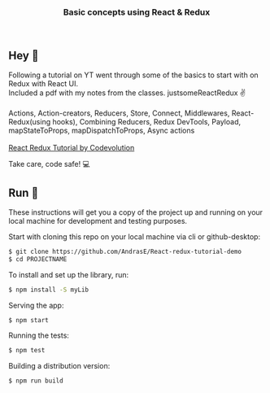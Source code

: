 <h3 align="center">
  Basic concepts using React & Redux
</h3>

<br>

## Hey 👋
Following a tutorial on YT went through some of the basics to start with on Redux with React UI. <br>
Included a pdf with my notes from the classes. justsomeReactRedux ✌️
<br><br>
Actions, Action-creators, Reducers, Store, Connect, Middlewares, React-Redux(using hooks), Combining Reducers, Redux DevTools, Payload, mapStateToProps, mapDispatchToProps, Async actions <br><br>
<a href="https://www.youtube.com/playlist?list=PLC3y8-rFHvwheJHvseC3I0HuYI2f46oAK" target="_blank" rel="noopener noreferrer">
React Redux Tutorial by Codevolution
</a>

Take care, code safe! 💻
<br>

## Run 🚀
These instructions will get you a copy of the project up and running on your local machine for development and testing purposes. 

Start with cloning this repo on your local machine via cli or github-desktop:

```sh
$ git clone https://github.com/AndrasE/React-redux-tutorial-demo
$ cd PROJECTNAME
```
To install and set up the library, run:
```sh
$ npm install -S myLib
```
Serving the app:
```sh
$ npm start
```
Running the tests:
```sh
$ npm test
```
Building a distribution version:
```sh
$ npm run build
```
